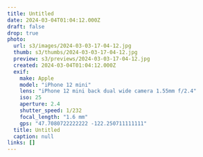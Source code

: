 ```yaml
---
title: Untitled
date: 2024-03-04T01:04:12.000Z
draft: false
drop: true
photo:
  url: s3/images/2024-03-03-17-04-12.jpg
  thumb: s3/thumbs/2024-03-03-17-04-12.jpg
  preview: s3/previews/2024-03-03-17-04-12.jpg
  created: 2024-03-04T01:04:12.000Z
  exif:
    make: Apple
    model: "iPhone 12 mini"
    lens: "iPhone 12 mini back dual wide camera 1.55mm f/2.4"
    iso: 25
    aperture: 2.4
    shutter_speed: 1/232
    focal_length: "1.6 mm"
    gps: "47.7080722222222 -122.250711111111"
  title: Untitled
  caption: null
links: []
---
```

